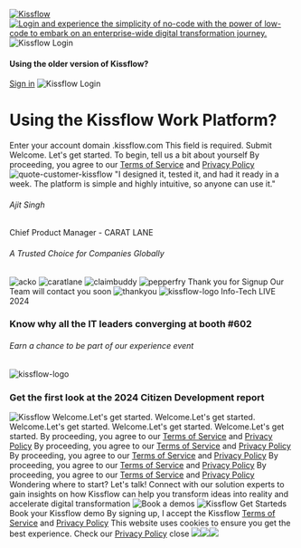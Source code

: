 [ ![Kissflow](https://kissflow.com/hubfs/kissflow_logo_web.svg) ](https://kissflow.com/login/<https:/kissflow.com/>) [ ![Login and experience the simplicity of no-code with the power of low-code to embark on an enterprise-wide digital transformation journey.](https://kissflow.com/hubfs/KF%20Brand%20Home/kissflow.svg) ](https://kissflow.com/login/<javascript:void\(0\);>)
![Kissflow Login](https://kissflow.com/hubfs/kf_old_logo.png)
#### Using the older version of Kissflow?
[Sign in](https://kissflow.com/login/<https:/app.kissflow.com/>)
![Kissflow Login](https://kissflow.com/hubfs/kf_new_logo.png)
# Using the Kissflow Work Platform?
Enter your account domain
.kissflow.com This field is required. Submit
Welcome. Let's get started.
To begin, tell us a bit about yourself
By proceeding, you agree to our [Terms of Service](https://kissflow.com/login/<https:/kissflow.com/terms-of-service/> "Terms of Service") and [Privacy Policy](https://kissflow.com/login/<https:/kissflow.com/privacy-policy/>)
![quote-customer-kissflow](https://kissflow.com/hs-fs/hubfs/quote.png?width=48&height=32&name=quote.png)
"I designed it, tested it, and had it ready in a week. The platform is simple and highly intuitive, so anyone can use it."
###### Ajit Singh
Chief Product Manager - CARAT LANE
###### A Trusted Choice for Companies Globally
![acko](https://kissflow.com/hubfs/caratlane-1.svg)
![caratlane](https://kissflow.com/hubfs/claimbuddy.svg)
![claimbuddy](https://kissflow.com/hubfs/pepperfry-popup.svg)
![pepperfry](https://kissflow.com/hubfs/acko-1.svg)
Thank you for Signup
Our Team will contact you soon
![thankyou](https://kissflow.com/hubfs/20215080/thankyou.svg)
![kissflow-logo](https://kissflow.com/hubfs/banner.webp)
Info-Tech LIVE 2024
### Know why all the IT leaders converging at booth #602
###### Earn a chance to be part of our experience event
![kissflow-logo](https://kissflow.com/hubfs/Citizen-development.webp)
### Get the first look at the 2024 Citizen Development report
![Kissflow](https://kissflow.com/hubfs/kissflow_logo_web.svg)
Welcome.Let's get started.
Welcome.Let's get started.
Welcome.Let's get started.
Welcome.Let's get started.
Welcome.Let's get started.
By proceeding, you agree to our [Terms of Service](https://kissflow.com/login/<https:/kissflow.com/terms-of-service/> "Terms of Service") and [Privacy Policy](https://kissflow.com/login/<https:/kissflow.com/privacy-policy/>)
By proceeding, you agree to our [Terms of Service](https://kissflow.com/login/<https:/kissflow.com/terms-of-service/> "Terms of Service") and [Privacy Policy](https://kissflow.com/login/<https:/kissflow.com/privacy-policy/>)
By proceeding, you agree to our [Terms of Service](https://kissflow.com/login/<https:/kissflow.com/terms-of-service/> "Terms of Service") and [Privacy Policy](https://kissflow.com/login/<https:/kissflow.com/privacy-policy/>)
By proceeding, you agree to our [Terms of Service](https://kissflow.com/login/<https:/kissflow.com/terms-of-service/> "Terms of Service") and [Privacy Policy](https://kissflow.com/login/<https:/kissflow.com/privacy-policy/>)
By proceeding, you agree to our [Terms of Service](https://kissflow.com/login/<https:/kissflow.com/terms-of-service/> "Terms of Service") and [Privacy Policy](https://kissflow.com/login/<https:/kissflow.com/privacy-policy/>)
Wondering where to start? Let's talk!
Connect with our solution experts to gain insights on how Kissflow can help you transform ideas into reality and accelerate digital transformation
![Book a demos](https://kissflow.com/hubfs/booka-a-demo.png)
![Kissflow Get Starteds](https://kissflow.com/hubfs/mob-banner.png)
Book your Kissflow demo
By signing up, I accept the Kissflow [Terms of Service](https://kissflow.com/login/<https:/kissflow.com/terms-of-service/> "Terms of Service") and [Privacy Policy](https://kissflow.com/login/<https:/kissflow.com/privacy-policy/>)
This website uses cookies to ensure you get the best experience. Check our [Privacy Policy](https://kissflow.com/login/<https:/kissflow.com/privacy-policy/#cookies>)
close
![](https://bat.bing.com/action/0?ti=5102583&Ver=2&mid=1bab3edb-d721-4e56-924d-64df172ac924&bo=1&sid=9477aeb0dd4011ef9e02932fd9c2d0bc&vid=94784dc0dd4011efb75d172bea84941a&vids=1&msclkid=N&pi=918639831&lg=en-US&sw=1080&sh=600&sc=24&tl=Login%20-%20Kissflow&p=https%3A%2F%2Fkissflow.com%2Flogin%2F&r=&lt=1417&evt=pageLoad&sv=1&cdb=AQAQ&rn=808501)![](https://bat.bing.com/action/0?ti=5102583&Ver=2&mid=1bab3edb-d721-4e56-924d-64df172ac924&bo=2&sid=9477aeb0dd4011ef9e02932fd9c2d0bc&vid=94784dc0dd4011efb75d172bea84941a&vids=0&msclkid=N&tpp=1&ea=header_live_demo_button_click&en=Y&p=https%3A%2F%2Fkissflow.com%2Flogin%2F&sw=1080&sh=600&sc=24&evt=custom&cdb=AQAQ&rn=906817)![](https://bat.bing.com/action/0?ti=5102583&Ver=2&mid=1bab3edb-d721-4e56-924d-64df172ac924&bo=3&sid=9477aeb0dd4011ef9e02932fd9c2d0bc&vid=94784dc0dd4011efb75d172bea84941a&vids=0&msclkid=N&tpp=1&ea=kf_words&en=Y&p=https%3A%2F%2Fkissflow.com%2Flogin%2F&sw=1080&sh=600&sc=24&evt=custom&cdb=AQAQ&rn=892652)